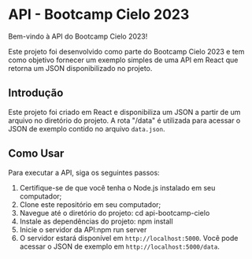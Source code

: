 # API - Bootcamp Cielo 2023

Bem-vindo à API do Bootcamp Cielo 2023!

Este projeto foi desenvolvido como parte do Bootcamp Cielo 2023 e tem como objetivo fornecer um exemplo simples de uma API em React que retorna um JSON disponibilizado no projeto.

## Introdução

Este projeto foi criado em React e disponibiliza um JSON a partir de um arquivo no diretório do projeto. A rota "/data" é utilizada para acessar o JSON de exemplo contido no arquivo `data.json`.

## Como Usar

Para executar a API, siga os seguintes passos:

1. Certifique-se de que você tenha o Node.js instalado em seu computador;
2. Clone este repositório em seu computador;
3. Navegue até o diretório do projeto:
cd api-bootcamp-cielo
4. Instale as dependências do projeto:
npm install
5. Inicie o servidor da API:npm run server
6. O servidor estará disponível em `http://localhost:5000`. Você pode acessar o JSON de exemplo em `http://localhost:5000/data`.